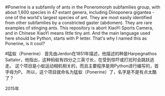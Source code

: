 #Ponerine
is a subfamily of ants in the Poneromorph subfamilies group, with about 1,600 species in 47 extant genera, including Dinoponera gigantea - one of the world's largest species of ant.
They are most easily identified from other subfamilies by a constricted gaster (abdomen). They are rare examples of stinging ants.
This repository is abort XiaoYi Sports Camera, and in Chinese XiaoYi means little tiny ant.
And the main language used here should be Python, starts with P letter.
That's why I named this as Ponerine, is it cool?

#猛蚁（Ponerine）
首先由Jerdon在1851年描述，他描述的种是Harpegnathos Saltalor，他指出，这种蚂蚁有四分之三英寸长，在受到惊吓或打扰时会跳跃逃走。
这个项目是小蚁运动相机相关的，而且主要程序是用Python进行编写的，首字母为P。
所以，这个项目就命名为猛蚁（Ponerine）了，名字是不是有点太酷了？

2015年